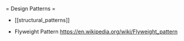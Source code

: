 = Design Patterns =

* [[structural_patterns]]

* Flyweight Pattern https://en.wikipedia.org/wiki/Flyweight_pattern
